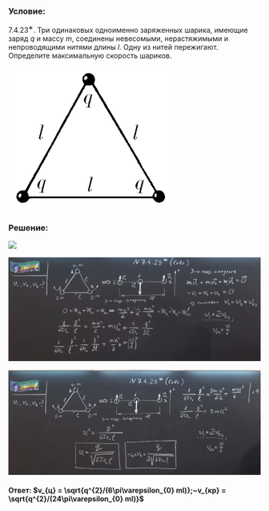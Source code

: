 ###  Условие:

$7.4.23^{∗}.$ Три одинаковых одноименно заряженных шарика, имеющие заряд $q$ и массу $m$, соединены невесомыми, нерастяжимыми и непроводящими нитями длины $l$. Одну из нитей пережигают. Определите максимальную скорость шариков.

![К задаче $7.4.23$|332x285, 35%](../../img/7.4.23/7.4.23.png)

###  Решение:

![](https://www.youtube.com/embed/8d4USUoRWOE)

![|1719x707, 67%](../../img/7.4.23/01.png)

![|1772x736, 67%](../../img/7.4.23/02.png)

####  Ответ: $v_{ц} = \sqrt{q^{2}/(6\pi\varepsilon_{0} ml)};~v_{кр} = \sqrt{q^{2}/(24\pi\varepsilon_{0} ml)}$